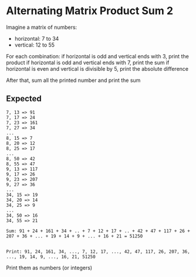 # Alternating Matrix Product Sum 2

Imagine a matrix of numbers:
- horizontal: 7 to 34
- vertical: 12 to 55

For each combination:
if horizontal is odd and vertical ends with 3, print the product
if horizontal is odd and vertical ends with 7, print the sum
if horizontal is even and vertical is divisible by 5, print the absolute difference

After that, sum all the printed number and print the sum


## Expected
```
7, 13 => 91
7, 17 => 24
7, 23 => 161
7, 27 => 34
...
8, 15 => 7
8, 20 => 12
8, 25 => 17
...
8, 50 => 42
8, 55 => 47
9, 13 => 117
9, 17 => 26
9, 23 => 207
9, 27 => 36
...
34, 15 => 19
34, 20 => 14
34, 25 => 9
...
34, 50 => 16
34, 55 => 21

Sum: 91 + 24 + 161 + 34 + .. + 7 + 12 + 17 + .. + 42 + 47 + 117 + 26 + 207 + 36 + ... + 19 + 14 + 9 + ... + 16 + 21 = 51250


Print: 91, 24, 161, 34, ..., 7, 12, 17, ..., 42, 47, 117, 26, 207, 36, ..., 19, 14, 9, ..., 16, 21, 51250
```


Print them as numbers (or integers)